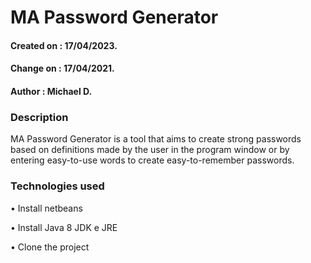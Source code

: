 # MA Password Generator
 #### Created on : 17/04/2023.
 #### Change on : 17/04/2021.
 #### Author : Michael D.

### Description

MA Password Generator is a tool that aims to create strong passwords based on definitions made by the user in the program window or by entering easy-to-use words to create easy-to-remember passwords.

### Technologies used

•	Install netbeans

•	Install Java 8 JDK e JRE

•	Clone the project
